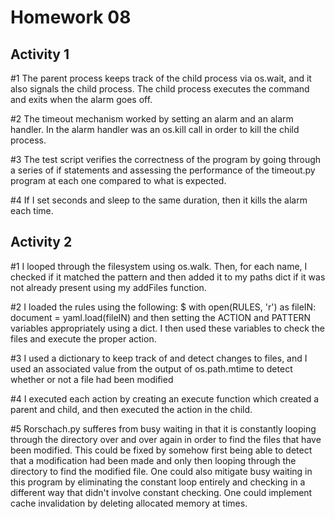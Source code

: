 Homework 08
===========


Activity 1
----------
#1
The parent process keeps track of the child process via os.wait, and it also signals the child process. The child process executes the command and exits when the alarm goes off.

#2
The timeout mechanism worked by setting an alarm and an alarm handler. In the alarm handler was an os.kill call in order to kill the child process.

#3
The test script verifies the correctness of the program by going through a series of if statements and assessing the performance of the timeout.py program at each one compared to what is expected.

#4
If I set seconds and sleep to the same duration, then it kills the alarm each time.

Activity 2
----------
#1
I looped through the filesystem using os.walk. Then, for each name, I checked if it matched the pattern and then added it to my paths dict if it was not already present using my addFiles function.

#2
I loaded the rules using the following:
	$ with open(RULES, 'r') as fileIN:
	  document = yaml.load(fileIN)
and then setting the ACTION and PATTERN variables appropriately using a dict. I then used these variables to check the files and execute the proper action.

#3
I used a dictionary to keep track of and detect changes to files, and I used an associated value from the output of os.path.mtime to detect whether or not a file had been modified

#4
I executed each action by creating an execute function which created a parent and child, and then executed the action in the child.

#5
Rorschach.py sufferes from busy waiting in that it is constantly looping through the directory over and over again in order to find the files that have been modified. This could be fixed by somehow first being able to detect that a modification had been made and only then looping through the directory to find the modified file. One could also mitigate busy waiting in this program by eliminating the constant loop entirely and checking in a different way that didn't involve constant checking. One could implement cache invalidation by deleting allocated memory at times.

